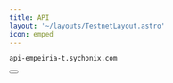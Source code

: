 ```yaml
---
title: API
layout: '~/layouts/TestnetLayout.astro'
icon: emped
---
```


<div class="code-block-wrapper">
  <pre><code>api-empeiria-t.sychonix.com</code></pre>
  <button class="copy-btn"><i class="fas fa-copy"></i></button>
</div>
